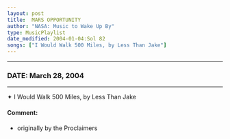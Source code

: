 ```yaml
---
layout: post
title:  MARS OPPORTUNITY
author: "NASA: Music to Wake Up By"
type: MusicPlaylist
date_modified: 2004-01-04:Sol 82
songs: ["I Would Walk 500 Miles, by Less Than Jake"]
---
```


----
### DATE: March 28, 2004
----
✦ I Would Walk 500 Miles, by Less Than Jake

#### Comment:
* originally by the Proclaimers



<br/>
<center>
	<a target="_blank"
	   href="https://twitter.com/intent/tweet?hashtags=Space,NASA,Playlist,NASAWakeupCalls,SpaceProgram&text={{ page.author}}, '{{ page.songs.first }}' {{ page.title }}, {{ page.date | date: '%B %d, %Y' }}. {{ site.url }}{{ page.url }} @nasawakeupcalls">
	   <i class="fab fa-twitter" alt="Tweet this page" style="font-size: 1.3em;"></i>
	</a>
	&nbsp; 	<i class="fas fa-user-astronaut" style="font-size: 1.5em;"></i> &nbsp;
    <a type="amzn" search="'I Would Walk 500 Miles, by Less Than Jake'" category="popular music">
        <i class="fab fa-amazon" style="font-size: 1.3em;"></i>
    </a>
</center>
